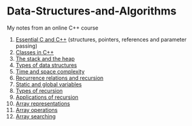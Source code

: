 # Data-Structures-and-Algorithms
My notes from an online C++ course

1. [Essential C and C++](/Essential_C_and_C++.md) (structures, pointers, references and parameter passing)
2. [Classes in C++](/Classes_in_C++.md)
3. [The stack and the heap](/Stack_and_Heap.md)
4. [Types of data structures](Types_of_data_structures.markdown)
5. [Time and space complexity](Time_and_space_complexity.markdown)
6. [Recurrence relations and recursion](Recurrence_relations.markdown)
7. [Static and global variables](Static_and_global_variables.markdown)
8. [Types of recursion](Types_of_recursion.markdown)
9. [Applications of recursion](Recursive_function_applications.md)
10. [Array representations](Array_representations.md)
11. [Array operations](Array_operations.md)
12. [Array searching](SearchingArrays.md)